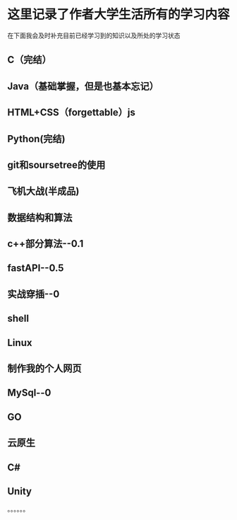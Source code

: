 # 这里记录了作者大学生活所有的学习内容

在下面我会及时补充目前已经学习到的知识以及所处的学习状态

## C（完结）

## Java（基础掌握，但是也基本忘记）

## HTML+CSS（forgettable）js

## Python(完结)

## git和soursetree的使用

## 飞机大战(半成品)

## 数据结构和算法

## c++部分算法--0.1

## fastAPI--0.5

## 实战穿插--0

## shell

## Linux

## 制作我的个人网页

## MySql--0

## GO

## 云原生

## C#

## Unity

。。。。。。
